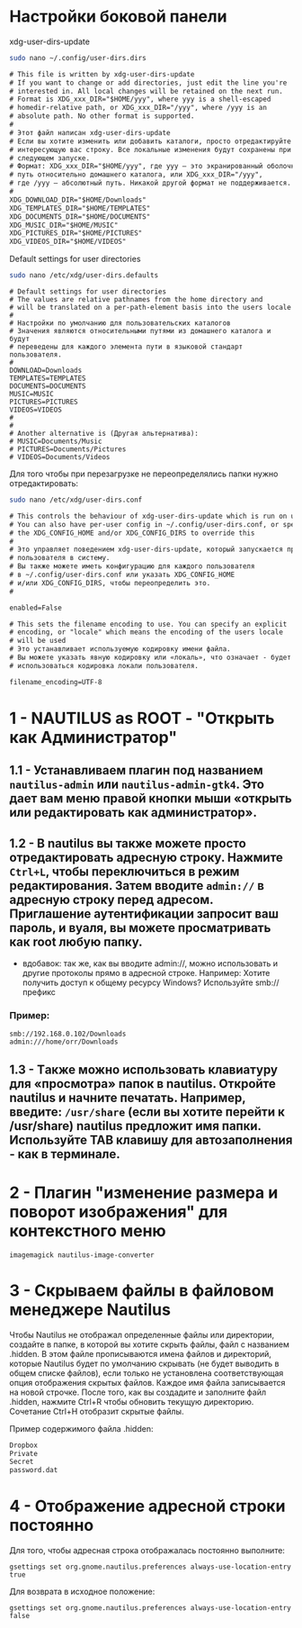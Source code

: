 # Настройки боковой панели

xdg-user-dirs-update

```bash
sudo nano ~/.config/user-dirs.dirs
```
```txt
# This file is written by xdg-user-dirs-update
# If you want to change or add directories, just edit the line you're
# interested in. All local changes will be retained on the next run.
# Format is XDG_xxx_DIR="$HOME/yyy", where yyy is a shell-escaped
# homedir-relative path, or XDG_xxx_DIR="/yyy", where /yyy is an
# absolute path. No other format is supported.
# 
# Этот файл написан xdg-user-dirs-update
# Если вы хотите изменить или добавить каталоги, просто отредактируйте 
# интересующую вас строку. Все локальные изменения будут сохранены при 
# следующем запуске.
# Формат: XDG_xxx_DIR="$HOME/yyy", где yyy – это экранированный оболочкой 
# путь относительно домашнего каталога, или XDG_xxx_DIR="/yyy", 
# где /yyy – абсолютный путь. Никакой другой формат не поддерживается.
#
XDG_DOWNLOAD_DIR="$HOME/Downloads"
XDG_TEMPLATES_DIR="$HOME/TEMPLATES"
XDG_DOCUMENTS_DIR="$HOME/DOCUMENTS"
XDG_MUSIC_DIR="$HOME/MUSIC"
XDG_PICTURES_DIR="$HOME/PICTURES"
XDG_VIDEOS_DIR="$HOME/VIDEOS"
```
Default settings for user directories
```bash
sudo nano /etc/xdg/user-dirs.defaults
```
```text
# Default settings for user directories
# The values are relative pathnames from the home directory and
# will be translated on a per-path-element basis into the users locale
#
# Настройки по умолчанию для пользовательских каталогов
# Значения являются относительными путями из домашнего каталога и будут 
# переведены для каждого элемента пути в языковой стандарт пользователя.
#
DOWNLOAD=Downloads
TEMPLATES=TEMPLATES
DOCUMENTS=DOCUMENTS
MUSIC=MUSIC
PICTURES=PICTURES
VIDEOS=VIDEOS
#
#
# Another alternative is (Другая альтернатива):
# MUSIC=Documents/Music
# PICTURES=Documents/Pictures
# VIDEOS=Documents/Videos
```
Для того чтобы при перезагрузке не переопределялись папки нужно отредактировать:
```bash
sudo nano /etc/xdg/user-dirs.conf
```
```txt
# This controls the behaviour of xdg-user-dirs-update which is run on user login.
# You can also have per-user config in ~/.config/user-dirs.conf, or specify
# the XDG_CONFIG_HOME and/or XDG_CONFIG_DIRS to override this
#
# Это управляет поведением xdg-user-dirs-update, который запускается при входе 
# пользователя в систему.
# Вы также можете иметь конфигурацию для каждого пользователя 
# в ~/.config/user-dirs.conf или указать XDG_CONFIG_HOME 
# и/или XDG_CONFIG_DIRS, чтобы переопределить это.
#

enabled=False

# This sets the filename encoding to use. You can specify an explicit
# encoding, or "locale" which means the encoding of the users locale
# will be used
# Это устанавливает используемую кодировку имени файла. 
# Вы можете указать явную кодировку или «локаль», что означает - будет 
# использоваться кодировка локали пользователя.

filename_encoding=UTF-8
```

# 1 - NAUTILUS as ROOT - "Открыть как Администратор"

## 1.1 - Устанавливаем плагин под названием `nautilus-admin` или `nautilus-admin-gtk4`. Это дает вам меню правой кнопки мыши «открыть или редактировать как администратор».

## 1.2 - В nautilus вы также можете просто отредактировать адресную строку. Нажмите `Ctrl+L`, чтобы переключиться в режим редактирования. Затем вводите `admin://` в адресную строку перед адресом. Приглашение аутентификации запросит ваш пароль, и вуаля, вы можете просматривать как root любую папку.
 - вдобавок: так же, как вы вводите admin://, можно использовать и другие протоколы прямо в адресной строке. Например: Хотите получить доступ к общему ресурсу Windows? Используйте smb://префикс
### Пример:
```
smb://192.168.0.102/Downloads
admin:///home/orr/Downloads
```
## 1.3 - Tакже можно использовать клавиатуру для «просмотра» папок в nautilus. Откройте nautilus и начните печатать. Например, введите: `/usr/share` (если вы хотите перейти к /usr/share) nautilus предложит имя папки. Используйте TAB клавишу для автозаполнения - как в терминале. 

# 2 - Плагин "изменение размера и поворот изображения" для контекстного меню 
```
imagemagick nautilus-image-converter
```
# 3 - Скрываем файлы в файловом менеджере Nautilus
Чтобы Nautilus не отображал определенные файлы или директории, создайте в папке, в которой вы хотите скрыть файлы, файл с названием .hidden. В этом файле прописываются имена файлов и директорий, которые Nautilus будет по умолчанию скрывать (не будет выводить в общем списке файлов), если только не установлена соответствующая опция отображения скрытых файлов. Каждое имя файла записывается на новой строчке. После того, как вы создадите и заполните файл .hidden, нажмите Ctrl+R чтобы обновить текущую директорию. Сочетание Ctrl+H отобразит скрытые файлы.

Пример содержимого файла .hidden:
```txt
Dropbox
Private
Secret
password.dat
```
# 4 - Отображение адресной строки постоянно
Для того, чтобы адресная строка отображалась постоянно выполните:
```
gsettings set org.gnome.nautilus.preferences always-use-location-entry true
```
Для возврата в исходное положение:
```
gsettings set org.gnome.nautilus.preferences always-use-location-entry false
```
